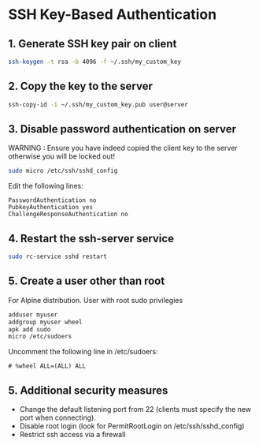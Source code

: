# SSH Key-Based Authentication 

## 1. Generate SSH key pair on client

```bash
ssh-keygen -t rsa -b 4096 -f ~/.ssh/my_custom_key
```

## 2. Copy the key to the server

```bash
ssh-copy-id -i ~/.ssh/my_custom_key.pub user@server
```

## 3. Disable password authentication on server

WARNING : Ensure you have indeed copied the client key to the server otherwise you will be locked out!

```bash
sudo micro /etc/ssh/sshd_config
```

Edit the following lines:

```
PasswordAuthentication no
PubkeyAuthentication yes
ChallengeResponseAuthentication no
```

## 4. Restart the ssh-server service

```bash
sudo rc-service sshd restart
```

## 5. Create a user other than root

For Alpine distribution.
User with root sudo privilegies

```bash
adduser myuser
addgroup myuser wheel
apk add sudo
micro /etc/sudoers
```
Uncomment the following line in /etc/sudoers:

```
# %wheel ALL=(ALL) ALL
```


## 5. Additional security measures

- Change the default listening port from 22 (clients must specify the new port when connecting).
- Disable root login (look for PermitRootLogin on /etc/ssh/sshd_config)
- Restrict ssh access via a firewall
